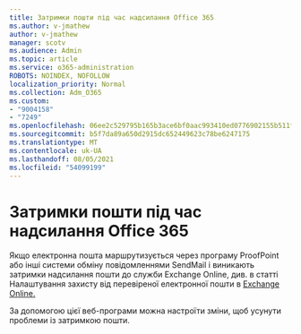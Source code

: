 ```yaml
---
title: Затримки пошти під час надсилання Office 365
ms.author: v-jmathew
author: v-jmathew
manager: scotv
ms.audience: Admin
ms.topic: article
ms.service: o365-administration
ROBOTS: NOINDEX, NOFOLLOW
localization_priority: Normal
ms.collection: Adm_O365
ms.custom:
- "9004158"
- "7249"
ms.openlocfilehash: 06ee2c529795b165b3ace6bf0aac993410ed0776902155b511f920a09d133d84
ms.sourcegitcommit: b5f7da89a650d2915dc652449623c78be6247175
ms.translationtype: MT
ms.contentlocale: uk-UA
ms.lasthandoff: 08/05/2021
ms.locfileid: "54099199"
---
```

# <a name="mail-delays-when-sending-to-office-365"></a>Затримки пошти під час надсилання Office 365

Якщо електронна пошта маршрутизується через програму ProofPoint або інші системи обміну повідомленнями SendMail і виникають затримки надсилання пошти до служби Exchange Online, див. в статті Налаштування захисту від перевіреної електронної пошти в [Exchange Online.](https://docs.microsoft.com/exchange/troubleshoot/email-delivery/configure-proofpoint-with-exchange)

За допомогою цієї веб-програми можна настроїти зміни, щоб усунути проблеми із затримкою пошти.
